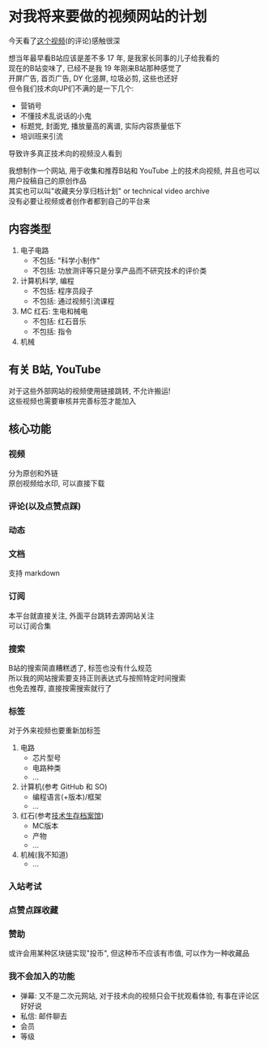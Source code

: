 # 对我将来要做的视频网站的计划
今天看了[这个视频](https://www.bilibili.com/video/BV1fq4y1p7WA)(的评论)感触很深<br>

想当年最早看B站应该是差不多 17 年, 是我家长同事的儿子给我看的<br>
现在的B站变味了, 已经不是我 19 年刚来B站那种感觉了<br>
开屏广告, 首页广告, DY 化竖屏, 垃圾必剪, 这些也还好<br>
但令我们技术向UP们不满的是一下几个:
- 营销号
- 不懂技术乱说话的小鬼
- 标题党, 封面党, 播放量高的离谱, 实际内容质量低下
- 培训班来引流

导致许多真正技术向的视频没人看到<br>

我想制作一个网站, 用于收集和推荐B站和 YouTube 上的技术向视频, 并且也可以用户投稿自己的原创作品<br>
其实也可以叫"收藏夹分享归档计划" or technical video archive<br>
没有必要让视频或者创作者都到自己的平台来

## 内容类型
1. 电子电路
   - 不包括: "科学小制作"
   - 不包括: 功放测评等只是分享产品而不研究技术的评价类
2. 计算机科学, 编程
   - 不包括: 程序员段子
   - 不包括: 通过视频引流课程
3. MC 红石: 生电和械电
   - 不包括: 红石音乐
   - 不包括: 指令
4. 机械

## 有关 B站, YouTube
对于这些外部网站的视频使用链接跳转, 不允许搬运!<br>
这些视频也需要审核并完善标签才能加入


## 核心功能
### 视频
分为原创和外链<br>
原创视频给水印, 可以直接下载
### 评论(以及点赞点踩)
### 动态
### 文档
支持 markdown
### 订阅
本平台就直接关注, 外面平台跳转去源网站关注<br>
可以订阅合集
### 搜索
B站的搜索简直糟糕透了, 标签也没有什么规范<br>
所以我的网站搜索要支持正则表达式与按照特定时间搜索<br>
也免去推荐, 直接按需搜索就行了
### 标签
对于外来视频也要重新加标签
1. 电路
   - 芯片型号
   - 电路种类
   - ...
2. 计算机(参考 GitHub 和 SO)
   - 编程语言(+版本)/框架
   - ...
3. 红石(参考[技术生存档案馆](https://www.kaiheila.cn/app/channels/4843906206985132/3155483177799674))
   - MC版本
   - 产物
   - ...
4. 机械(我不知道)
   - ...

### 入站考试
### 点赞点踩收藏
### 赞助
或许会用某种区块链实现"投币", 但这种币不应该有市值, 可以作为一种收藏品
### 我不会加入的功能
- 弹幕: 又不是二次元网站, 对于技术向的视频只会干扰观看体验, 有事在评论区好好说
- 私信: 邮件聊去
- 会员
- 等级